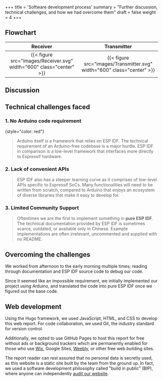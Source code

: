 +++
title = 'Software development process'
summary = "Further discussion, technical challenges, and how we had overcome them"
draft = false
weight = 4
+++

## Flowchart
| Receiver | Transmitter |
|:-:|:-:|
| {{< figure src="images/Receiver.svg" width="600" class="center" >}} | {{< figure src="images/Transmitter.svg" width="600" class="center" >}} |

## Discussion

## Technical challenges faced
### 1. No Arduino code requirement
{style="color: red"}

> Arduino itself is a framework that relies on ESP IDF. The technical requirement of an Arduino-free codebase is a major hurdle. ESP IDF in comparison is a low-level framework that interfaces more directly to Espressif hardware.

### 2. Lack of convenient APIs
> ESP IDF also has a steeper learning curve as it comprises of low-level APIs specific to Espressif SoCs. Many functionalities will need to be written from scratch, compared to Arduino that enjoys an ecosystem of diverse libraries that make it easy to develop for.

### 3. Limited Community Support
> Oftentimes we are the first to implement something in **pure ESP IDF**. The technical documentation provided by ESP IDF is sometimes scarce, outdated, or available only in Chinese. Example implementations are often irrelevant, uncommented and supplied with no README.

## Overcoming the challenges
We worked from afternoon to the early morning multiple times; reading through documentation and ESP IDF source code to debug our code.

Since it seemed like an impossible requirement, we initially implemented our project using Arduino, and translated the code into pure ESP IDF once we figured out the base code.

## Web development
Using the Hugo framework, we used JavaScript, HTML, and CSS to develop this web report. For code collaboration, we used Git, the industry standard for version control.

Additionally, we opted to use GitHub Pages to host this report for free without ads or background trackers which are permanently enabled for those who use [Wix](https://support.wix.com/en/article/wix-editor-wix-ads-on-mobile-site "Title"), Google Sites, [Weebly](https://www.sellercommunity.com/t5/Weebly-Getting-Started/Weebly-Ads/td-p/476754 "Title"), or other free web building sites.

The report reader can rest assured that no personal data is secretly used, as this website is a static site built by the team from the ground up. In fact, we used a software development philosophy called "build in public" (BIP), where anyone can independently [audit our website](https://github.com/andergisomon/efb2073_report "Title"). 